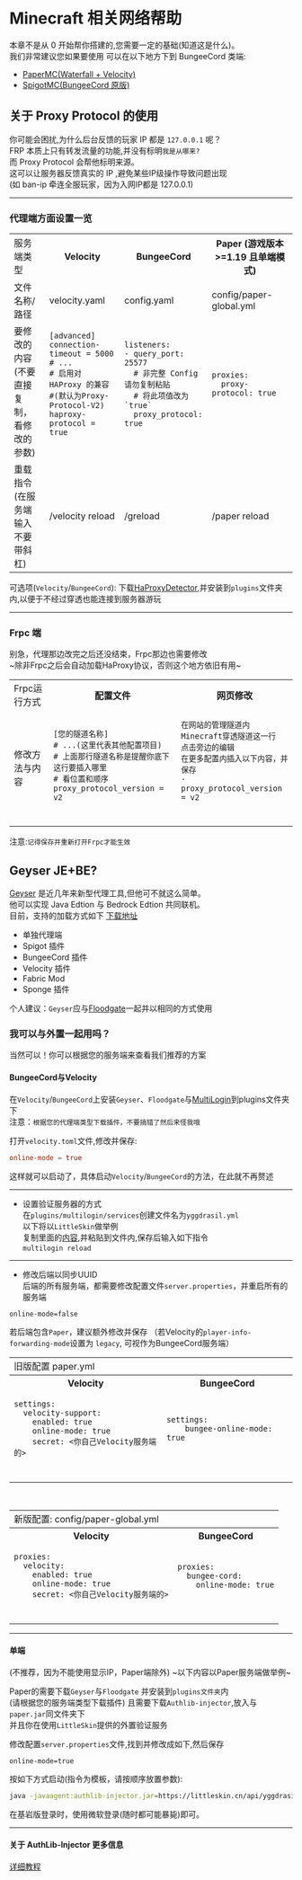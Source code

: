 # Minecraft 相关网络帮助

本章不是从 0 开始帮你搭建的,您需要一定的基础(知道这是什么)。<br>
我们非常建议您如果要使用
可以在以下地方下到 BungeeCord 类端:
- [PaperMC(Waterfall + Velocity)](https://papermc.io/downloads#Waterfall)
- [SpigotMC(BungeeCord 原版)](https://www.spigotmc.org/wiki/bungeecord/)

## 关于 Proxy Protocol 的使用

你可能会困扰,为什么后台反馈的玩家 IP 都是 `127.0.0.1` 呢？<br>
FRP 本质上只有转发流量的功能,并没有标明`我是从哪来? `<br>
而 Proxy Protocol 会帮他标明来源。<br>
这可以让服务器反馈真实的 IP ,避免某些IP级操作导致问题出现 <br>
(如 ban-ip 牵连全服玩家，因为入网IP都是 127.0.0.1)

---
### 代理端方面设置一览
  <table>
    <tr> <td>服务端类型</td> <th>Velocity</th> <th>BungeeCord</th> <th>Paper (游戏版本>=1.19 且单端模式)</th> </tr>
    <tr> <td>文件名称/路径</td> <td>velocity.yaml</td> <td>config.yaml</td> <td>config/paper-global.yml</td>
  <tr> <td>要修改的内容<br>(不要直接复制，<br>看修改的参数)</td>
<td><pre><code class="language-toml">[advanced]
connection-timeout = 5000
# ...
# 启用对 HAProxy 的兼容
#(默认为Proxy-Protocol-V2)
haproxy-protocol = true
</code><pre></td>
<td><pre><code class="language-yaml">listeners:
- query_port: 25577
  # 非完整 Config 请勿复制粘贴
  # 将此项值改为 `true`
  proxy_protocol: true
</code><pre></td>
<td><pre><code class="language-yaml">proxies:
  proxy-protocol: true
</code><pre></td>
    </tr>
    <tr>
    <td>重载指令<br>(在服务端输入<br>不要带斜杠)</td>
    <td>/velocity reload</td>
    <td>/greload</td>
    <td>/paper reload</td>
    </tr>
  </table>

可选项(`Velocity`/`BungeeCord`): 下载[HaProxyDetector](https://github.com/andylizi/haproxy-detector/releases),并安装到`plugins`文件夹内,以便于不经过穿透也能连接到服务器游玩<br>

---
### Frpc 端

别急，代理那边改完之后还没结束，Frpc那边也需要修改<br>
~除非Frpc之后会自动加载HaProxy协议，否则这个地方依旧有用~

<table>
    <tr> <td>Frpc运行方式</td> <th>配置文件</th> <th>网页修改</th> </tr>
    <tr> <td>修改方法与内容</td>
<td><pre><code class="language-ini">
[您的隧道名称]
# ...(这里代表其他配置项目)
# 上面那行隧道名称是提醒你底下这行要插入哪里
# 看位置和顺序
proxy_protocol_version = v2
</code><pre></td>
<td><pre><code>在网站的管理隧道内
Minecraft穿透隧道这一行
点击旁边的编辑
在更多配置内插入以下内容，并保存
·
proxy_protocol_version = v2
</code><pre></td>
    </tr>
  </table>

注意:`记得保存并重新打开Frpc才能生效`

## Geyser JE+BE?

[Geyser](https://geysermc.org/) 是近几年来新型代理工具,但他可不就这么简单。<br>
他可以实现 Java Edtion 与 Bedrock Edtion 共同联机。<br>
目前，支持的加载方式如下 [下载地址](https://ci.opencollab.dev/job/GeyserMC/job/Geyser/job/master/)
- 单独代理端
- Spigot 插件
- BungeeCord 插件
- Velocity 插件
- Fabric Mod
- Sponge 插件

个人建议：`Geyser`应与[Floodgate](https://ci.opencollab.dev/job/GeyserMC/job/Floodgate/job/master/)一起并以相同的方式使用

### 我可以与外置一起用吗？

当然可以！你可以根据您的服务端来查看我们推荐的方案

#### BungeeCord与Velocity
  
  在`Velocity`/`BungeeCord`上安装`Geyser`、`Floodgate`与[MultiLogin](https://github.com/CaaMoe/MultiLogin/releases)到plugins文件夹下<br>
  注意：`根据您的代理端类型下载插件，不要搞错了然后来怪我哦`
  
  打开`velocity.toml`文件,修改并保存:
  ```toml
  online-mode = true
  ```
  这样就可以启动了，具体启动`Velocity`/`BungeeCord`的方法，在此就不再赘述
  
  ---
  - 设置验证服务器的方式  
  在`plugins/multilogin/services`创建文件名为`yggdrasil.yml`<br>
  以下将以`LittleSkin`做举例<br>
  复制里面的[内容](https://pastebin.com/X1LbbNRk),并粘贴到文件内,保存后输入如下指令<br>
  `multilogin reload`
  
  ---
  - 修改后端以同步UUID  
  后端的所有服务端，都需要修改配置文件`server.properties`，并重启所有的服务端
  ```properties
  online-mode=false
  ```
  
  若后端包含`Paper`，建议额外修改并保存 （若Velocity的`player-info-forwarding-mode`设置为 `legacy`, 可视作为BungeeCord服务端）
    <table>
    <tr> <td  colspan="2">旧版配置 paper.yml</td> </tr>
    <tr> <th>Velocity</th> <th>BungeeCord</th> </tr>
    <tr>
<td><pre><code class="language-yaml">settings:
  velocity-support:
    enabled: true
    online-mode: true
    secret: <你自己Velocity服务端的>
</code><pre></td>
<td><pre><code class="language-yaml">settings: 
    bungee-online-mode: true
</code><pre></td>
    </tr>
  </table><br>
  
  
  <table>
    <tr> <td  colspan="2">新版配置: config/paper-global.yml </td> </tr>
    <tr> <th>Velocity</th> <th>BungeeCord</th> </tr>
    <tr>
<td><pre><code class="language-yaml">proxies:
  velocity:
    enabled: true
    online-mode: true
    secret: <你自己Velocity服务端的>
</code><pre></td>
<td><pre><code class="language-yaml">proxies:
  bungee-cord:
    online-mode: true
</code><pre></td>
    </tr>
  </table>
  
---
#### 单端 
(不推荐，因为不能使用显示IP，Paper端除外)  ~以下内容以Paper服务端做举例~
  
  Paper的需要下载`Geyser`与`Floodgate` 并安装到`plugins文件夹`内<br>
  (请根据您的服务端类型下载插件)
  且需要下载`Authlib-injector`,放入与`paper.jar`同文件夹下<br>
  并且你在使用`LittleSkin`提供的外置验证服务
  
  修改配置`server.properties`文件,找到并修改成如下,然后保存
  ```properties
  online-mode=true
  ```  
  按如下方式启动(指令为模板，请按顺序放置参数):
  ```bash
  java -javaagent:authlib-injector.jar=https://littleskin.cn/api/yggdrasil -jar paper.jar
  ```
  在基岩版登录时，使用微软登录(随时都可能暴毙)即可。

---
#### 关于 AuthLib-Injector 更多信息

[详细教程](https://github.com/yushijinhun/authlib-injector/wiki/%E5%9C%A8-Minecraft-%E6%9C%8D%E5%8A%A1%E7%AB%AF%E4%BD%BF%E7%94%A8-authlib-injector)

